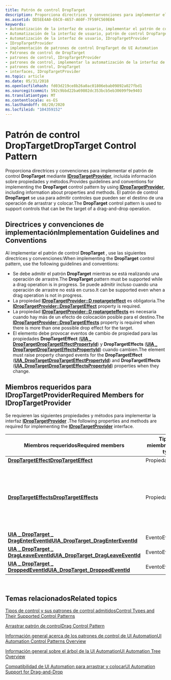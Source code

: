 ```yaml
---
title: Patrón de control DropTarget
description: Proporciona directrices y convenciones para implementar el patrón de control DropTarget mediante IDropTargetProvider, incluida información sobre propiedades y métodos.
ms.assetid: DD5EE4A0-E6C0-4657-A60F-7F59FC569E04
keywords:
- Automatización de la interfaz de usuario, implementar el patrón de control DropTarget
- Automatización de la interfaz de usuario, patrón de control DropTarget
- Automatización de la interfaz de usuario, IDropTargetProvider
- IDropTargetProvider
- implementación de patrones de control DropTarget de UI Automation
- Patrones de control de DropTarget
- patrones de control, IDropTargetProvider
- patrones de control, implementar la automatización de la interfaz de usuario DropTarget
- patrones de control, DropTarget
- interfaces, IDropTargetProvider
ms.topic: article
ms.date: 05/31/2018
ms.openlocfilehash: fd03d219ce8b26a0ac01806ebab09892a027fbd1
ms.sourcegitcommit: 592c9bbd22ba69802dc353bcb5eb30699f9e9403
ms.translationtype: MT
ms.contentlocale: es-ES
ms.lasthandoff: 08/20/2020
ms.locfileid: "104359152"
---
```

# <a name="droptarget-control-pattern"></a><span data-ttu-id="82167-113">Patrón de control DropTarget</span><span class="sxs-lookup"><span data-stu-id="82167-113">DropTarget Control Pattern</span></span>

<span data-ttu-id="82167-114">Proporciona directrices y convenciones para implementar el patrón de control **DropTarget** mediante [**IDropTargetProvider**](/windows/desktop/api/uiautomationcore/nn-uiautomationcore-idroptargetprovider), incluida información sobre propiedades y métodos.</span><span class="sxs-lookup"><span data-stu-id="82167-114">Provides guidelines and conventions for implementing the **DropTarget** control pattern by using [**IDropTargetProvider**](/windows/desktop/api/uiautomationcore/nn-uiautomationcore-idroptargetprovider), including information about properties and methods.</span></span> <span data-ttu-id="82167-115">El patrón de control **DropTarget** se usa para admitir controles que pueden ser el destino de una operación de arrastrar y colocar.</span><span class="sxs-lookup"><span data-stu-id="82167-115">The **DropTarget** control pattern is used to support controls that can be the target of a drag-and-drop operation.</span></span>

## <a name="implementation-guidelines-and-conventions"></a><span data-ttu-id="82167-116">Directrices y convenciones de implementación</span><span class="sxs-lookup"><span data-stu-id="82167-116">Implementation Guidelines and Conventions</span></span>

<span data-ttu-id="82167-117">Al implementar el patrón de control **DropTarget** , use las siguientes directrices y convenciones:</span><span class="sxs-lookup"><span data-stu-id="82167-117">When implementing the **DropTarget** control pattern, use the following guidelines and conventions:</span></span>

-   <span data-ttu-id="82167-118">Se debe admitir el patrón **DropTarget** mientras se está realizando una operación de arrastre.</span><span class="sxs-lookup"><span data-stu-id="82167-118">The **DropTarget** pattern must be supported while a drag operation is in progress.</span></span> <span data-ttu-id="82167-119">Se puede admitir incluso cuando una operación de arrastre no está en curso.</span><span class="sxs-lookup"><span data-stu-id="82167-119">It can be supported even when a drag operation is not in progress.</span></span>
-   <span data-ttu-id="82167-120">La propiedad [**IDropTargetProvider::D roptargeteffect**](/windows/desktop/api/UIAutomationCore/nf-uiautomationcore-idroptargetprovider-get_droptargeteffect) es obligatoria.</span><span class="sxs-lookup"><span data-stu-id="82167-120">The [**IDropTargetProvider::DropTargetEffect**](/windows/desktop/api/UIAutomationCore/nf-uiautomationcore-idroptargetprovider-get_droptargeteffect) property is required.</span></span>
-   <span data-ttu-id="82167-121">La propiedad [**IDropTargetProvider::D roptargeteffects**](/windows/desktop/api/UIAutomationCore/nf-uiautomationcore-idroptargetprovider-get_droptargeteffects) es necesaria cuando hay más de un efecto de colocación posible para el destino.</span><span class="sxs-lookup"><span data-stu-id="82167-121">The [**IDropTargetProvider::DropTargetEffects**](/windows/desktop/api/UIAutomationCore/nf-uiautomationcore-idroptargetprovider-get_droptargeteffects) property is required when there is more than one possible drop effect for the target.</span></span>
-   <span data-ttu-id="82167-122">El elemento debe provocar eventos de cambio de propiedad para las propiedades **DropTargetEffect** ([**UIA \_ DropTargetDropTargetEffectPropertyId**](uiauto-control-pattern-propids.md)) y **DropTargetEffects** ([**UIA \_ DropTargetDropTargetEffectsPropertyId**](uiauto-control-pattern-propids.md)) cuando cambien.</span><span class="sxs-lookup"><span data-stu-id="82167-122">The element must raise property changed events for the **DropTargetEffect** ([**UIA\_DropTargetDropTargetEffectPropertyId**](uiauto-control-pattern-propids.md)) and **DropTargetEffects** ([**UIA\_DropTargetDropTargetEffectsPropertyId**](uiauto-control-pattern-propids.md)) properties when they change.</span></span>

## <a name="required-members-for-idroptargetprovider"></a><span data-ttu-id="82167-123">Miembros requeridos para **IDropTargetProvider**</span><span class="sxs-lookup"><span data-stu-id="82167-123">Required Members for **IDropTargetProvider**</span></span>

<span data-ttu-id="82167-124">Se requieren las siguientes propiedades y métodos para implementar la interfaz [**IDropTargetProvider**](/windows/desktop/api/UIAutomationCore/nn-uiautomationcore-idroptargetprovider) .</span><span class="sxs-lookup"><span data-stu-id="82167-124">The following properties and methods are required for implementing the [**IDropTargetProvider**](/windows/desktop/api/UIAutomationCore/nn-uiautomationcore-idroptargetprovider) interface.</span></span>



| <span data-ttu-id="82167-125">Miembros requeridos</span><span class="sxs-lookup"><span data-stu-id="82167-125">Required members</span></span>                                                                              | <span data-ttu-id="82167-126">Tipo de miembro</span><span class="sxs-lookup"><span data-stu-id="82167-126">Member type</span></span> | <span data-ttu-id="82167-127">Notas</span><span class="sxs-lookup"><span data-stu-id="82167-127">Notes</span></span>                                                                    |
|-----------------------------------------------------------------------------------------------|-------------|--------------------------------------------------------------------------|
| [<span data-ttu-id="82167-128">**DropTargetEffect**</span><span class="sxs-lookup"><span data-stu-id="82167-128">**DropTargetEffect**</span></span>](/windows/desktop/api/UIAutomationCore/nf-uiautomationcore-idroptargetprovider-get_droptargeteffect)                       | <span data-ttu-id="82167-129">Propiedad</span><span class="sxs-lookup"><span data-stu-id="82167-129">Property</span></span>    | <span data-ttu-id="82167-130">None</span><span class="sxs-lookup"><span data-stu-id="82167-130">None</span></span>                                                                     |
| [<span data-ttu-id="82167-131">**DropTargetEffects**</span><span class="sxs-lookup"><span data-stu-id="82167-131">**DropTargetEffects**</span></span>](/windows/desktop/api/UIAutomationCore/nf-uiautomationcore-idroptargetprovider-get_droptargeteffects)                     | <span data-ttu-id="82167-132">Propiedad</span><span class="sxs-lookup"><span data-stu-id="82167-132">Property</span></span>    | <span data-ttu-id="82167-133">Obligatorio si el destino de colocación admite más de un posible efecto de colocación.</span><span class="sxs-lookup"><span data-stu-id="82167-133">Required if the drop target supports more than one possible drop effect.</span></span> |
| [<span data-ttu-id="82167-134">**UIA \_ DropTarget \_ DragEnterEventId**</span><span class="sxs-lookup"><span data-stu-id="82167-134">**UIA\_DropTarget\_DragEnterEventId**</span></span>](uiauto-event-ids.md) | <span data-ttu-id="82167-135">Evento</span><span class="sxs-lookup"><span data-stu-id="82167-135">Event</span></span>       | <span data-ttu-id="82167-136">None</span><span class="sxs-lookup"><span data-stu-id="82167-136">None</span></span>                                                                     |
| [<span data-ttu-id="82167-137">**UIA \_ DropTarget \_ DragLeaveEventId**</span><span class="sxs-lookup"><span data-stu-id="82167-137">**UIA\_DropTarget\_DragLeaveEventId**</span></span>](uiauto-event-ids.md) | <span data-ttu-id="82167-138">Evento</span><span class="sxs-lookup"><span data-stu-id="82167-138">Event</span></span>       | <span data-ttu-id="82167-139">None</span><span class="sxs-lookup"><span data-stu-id="82167-139">None</span></span>                                                                     |
| [<span data-ttu-id="82167-140">**UIA \_ DropTarget \_ DroppedEventId**</span><span class="sxs-lookup"><span data-stu-id="82167-140">**UIA\_DropTarget\_DroppedEventId**</span></span>](uiauto-event-ids.md)     | <span data-ttu-id="82167-141">Evento</span><span class="sxs-lookup"><span data-stu-id="82167-141">Event</span></span>       | <span data-ttu-id="82167-142">None</span><span class="sxs-lookup"><span data-stu-id="82167-142">None</span></span>                                                                     |



 

## <a name="related-topics"></a><span data-ttu-id="82167-143">Temas relacionados</span><span class="sxs-lookup"><span data-stu-id="82167-143">Related topics</span></span>

<dl> <dt>

[<span data-ttu-id="82167-144">Tipos de control y sus patrones de control admitidos</span><span class="sxs-lookup"><span data-stu-id="82167-144">Control Types and Their Supported Control Patterns</span></span>](uiauto-controlpatternmapping.md)
</dt> <dt>

[<span data-ttu-id="82167-145">Arrastrar patrón de control</span><span class="sxs-lookup"><span data-stu-id="82167-145">Drag Control Pattern</span></span>](/windows/desktop/WinAuto/uiauto-implementingdrag)
</dt> <dt>

[<span data-ttu-id="82167-146">Información general acerca de los patrones de control de UI Automation</span><span class="sxs-lookup"><span data-stu-id="82167-146">UI Automation Control Patterns Overview</span></span>](uiauto-controlpatternsoverview.md)
</dt> <dt>

[<span data-ttu-id="82167-147">Información general sobre el árbol de la UI Automation</span><span class="sxs-lookup"><span data-stu-id="82167-147">UI Automation Tree Overview</span></span>](uiauto-treeoverview.md)
</dt> <dt>

[<span data-ttu-id="82167-148">Compatibilidad de UI Automation para arrastrar y colocar</span><span class="sxs-lookup"><span data-stu-id="82167-148">UI Automation Support for Drag-and-Drop</span></span>](ui-automation-support-for-drag-and-drop.md)
</dt> </dl>

 

 